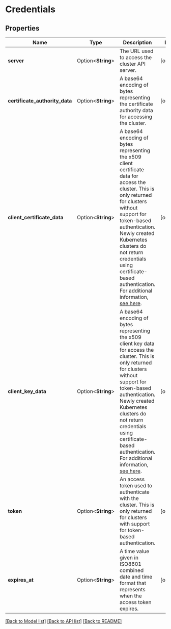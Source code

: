 # Credentials

## Properties

Name | Type | Description | Notes
------------ | ------------- | ------------- | -------------
**server** | Option<**String**> | The URL used to access the cluster API server. | [optional]
**certificate_authority_data** | Option<**String**> | A base64 encoding of bytes representing the certificate authority data for accessing the cluster. | [optional]
**client_certificate_data** | Option<**String**> | A base64 encoding of bytes representing the x509 client certificate data for access the cluster. This is only returned for clusters without support for token-based authentication.  Newly created Kubernetes clusters do not return credentials using certificate-based authentication. For additional information, [see here](https://www.digitalocean.com/docs/kubernetes/how-to/connect-to-cluster/#authenticate).  | [optional]
**client_key_data** | Option<**String**> | A base64 encoding of bytes representing the x509 client key data for access the cluster. This is only returned for clusters without support for token-based authentication.  Newly created Kubernetes clusters do not return credentials using certificate-based authentication. For additional information, [see here](https://www.digitalocean.com/docs/kubernetes/how-to/connect-to-cluster/#authenticate).  | [optional]
**token** | Option<**String**> | An access token used to authenticate with the cluster. This is only returned for clusters with support for token-based authentication. | [optional]
**expires_at** | Option<**String**> | A time value given in ISO8601 combined date and time format that represents when the access token expires. | [optional]

[[Back to Model list]](../README.md#documentation-for-models) [[Back to API list]](../README.md#documentation-for-api-endpoints) [[Back to README]](../README.md)


